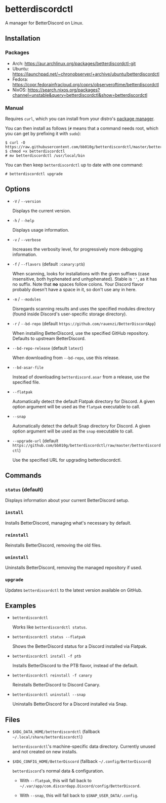 # betterdiscordctl

A manager for BetterDiscord on Linux.

## Installation

### Packages

- Arch: https://aur.archlinux.org/packages/betterdiscordctl-git
- Ubuntu: https://launchpad.net/~chronobserver/+archive/ubuntu/betterdiscordctl
- Fedora: https://copr.fedorainfracloud.org/coprs/observeroftime/betterdiscordctl
- NixOS: https://search.nixos.org/packages?channel=unstable&query=betterdiscordctl&show=betterdiscordctl

### Manual

Requires `curl`, which you can install from your distro's
[package manager][curl-packages].

[curl-packages]: https://curl.se/download.html#Linux

You can then install as follows (`#` means that a command needs root, which
you can get by prefixing it with `sudo`):

```
$ curl -O https://raw.githubusercontent.com/bb010g/betterdiscordctl/master/betterdiscordctl
$ chmod +x betterdiscordctl
# mv betterdiscordctl /usr/local/bin
```

You can then keep `betterdiscordctl` up to date with one command:

```
# betterdiscordctl upgrade
```

## Options

* `-V` / `--version`

  Displays the current version.

* `-h` / `--help`

  Displays usage information.

* `-v` / `--verbose`

  Increases the verbosity level, for progressively more debugging information.

* `-f` / `--flavors` (default `:canary:ptb`)

  When scanning, looks for installations with the given suffixes (case
  insensitive, both hyphenated and unhyphenated). Stable is `''`, as it has no
  suffix. Note that **no** spaces follow colons. Your Discord flavor probably
  doesn't have a space in it, so don't use any in here.

* `-m` / `--modules`

  Disregards scanning results and uses the specified modules directory (found
  inside Discord's user-specific storage directory).

* `-r` / `--bd-repo` (default `https://github.com/rauenzi/BetterDiscordApp`)

  When installing BetterDiscord, use the specified GitHub repository.
  Defaults to upstream BetterDiscord.

* `--bd-repo-release` (default `latest`)

  When downloading from `--bd-repo`, use this release.

* `--bd-asar-file`

  Instead of downloading `betterdiscord.asar` from a release, use the
  specified file.

* `--flatpak`

  Automatically detect the default Flatpak directory for Discord. A given
  option argument will be used as the `flatpak` executable to call.

* `--snap`

  Automatically detect the default Snap directory for Discord. A given
  option argument will be used as the `snap` executable to call.

* `--upgrade-url` (default `https://github.com/bb010g/betterdiscordctl/raw/master/betterdiscordctl`)

  Use the specified URL for upgrading betterdiscordctl.

## Commands

### `status` (default)

Displays information about your current BetterDiscord setup.

### `install`

Installs BetterDiscord, managing what's necessary by default.

### `reinstall`

Reinstalls BetterDiscord, removing the old files.

### `uninstall`

Uninstalls BetterDiscord, removing the managed repository if used.

### `upgrade`

Updates `betterdiscordctl` to the latest version available on GitHub.

## Examples

* `betterdiscordctl`

  Works like `betterdiscordctl status`.

* `betterdiscordctl status --flatpak`

  Shows the BetterDiscord status for a Discord installed via Flatpak.

* `betterdiscordctl install -f ptb`

  Installs BetterDiscord to the PTB flavor, instead of the default.

* `betterdiscordctl reinstall -f canary`

  Reinstalls BetterDiscord to Discord Canary.

* `betterdiscordctl uninstall --snap`

  Uninstalls BetterDiscord for a Discord installed via Snap.

## Files

* `$XDG_DATA_HOME/betterdiscordctl` (fallback `~/.local/share/betterdiscordctl`)

  `betterdiscordctl`'s machine-specific data directory. Currently unused and
  not created on new installs.

* `$XDG_CONFIG_HOME/BetterDiscord` (fallback `~/.config/BetterDiscord`)

  `betterdiscord`'s normal data & configuration.

  * With `--flatpak`, this will fall back to
    `~/.var/app/com.discordapp.Discord/config/BetterDiscord`.

  * With `--snap`, this will fall back to `$SNAP_USER_DATA/.config`.
